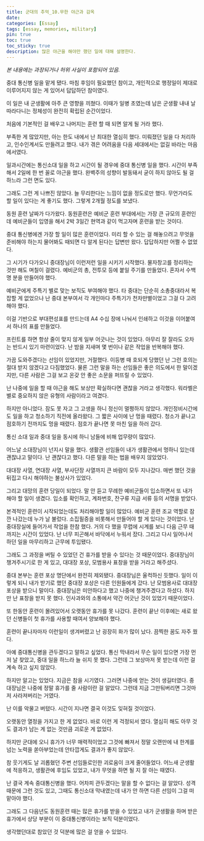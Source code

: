 ```yaml
---
title: 군대의 추억_10.무한 야근과 감옥
date: 
categories: [Essay]
tags: [essay, memories, military]
pin: true
toc: true
toc_sticky: true
description: 많은 야근을 해야만 했던 일에 대해 설명한다.
---
```


_본 내용에는 과장되거나 허위 사실이 포함되어 있음._

중대 통신병 일을 맡게 됐다. 마침 후임이 필요했던 참이고, 개인적으로 행정일이 제대로 이루어지지 않는 게 있어서 답답하던 참이였다.

이 일은 내 군생활에 아주 큰 영향을 끼쳤다. 이때가 일병 초였는데 남은 군생활 내내 날 따라다니는 정체성이 완전히 확립된 순간이었다.

처음에 기본적인 걸 배우고 나머지는 훈련 할 때 되면 알게 될 거라 했다.

부족한 게 많았지만, 아는 한도 내에서 난 최대한 열심히 했다. 미뤄졌던 일을 다 처리하고, 인수인계서도 만들려고 했다. 내가 겪은 어려움을 다음 세대에서는 없길 바라는 마음에서였다.

일과시간에는 통신소대 일을 하고 시간이 될 경우에 중대 통신병 일을 했다. 시간이 부족해서 2일에 한 번 꼴로 야근을 했다. 완벽주의 성향이 발동돼서 굳이 하지 않아도 될 걸 하느라 그런 면도 있다.

그래도 그런 게 나쁘진 않았다. 늘 무리한다는 느낌이 없을 정도로만 했다. 무언가라도 할 일이 있다는 게 좋기도 했다. 그렇게 2개월 정도를 보냈다.

동원 훈련 날짜가 다가왔다. 동원훈련은 예비군 훈련 부대에서는 가장 큰 규모의 훈련인데 예비군들이 입영을 해서 2박 3일간 현역과 같이 먹고자며 훈련을 받는 것이다.

중대 통신병에겐 가장 할 일이 많은 훈련이었다. 미리 할 수 있는 걸 해놓으려고 무엇을 준비해야 하는지 물어봐도 때되면 다 알게 된다는 답변만 왔다. 답답하지만 어쩔 수 없었다.

그 시기가 다가오니 중대장님이 이런저런 일을 시키기 시작했다. 물자창고를 정리하는 것만 해도 며칠이 걸렸다. 예비군의 총, 전투모 등에 붙일 주기를 만들었다. 혼자서 수백명 분을 만들어야 했다.

예비군에게 주특기 별로 맞는 보직도 부여해야 했다. 타 중대는 단순히 소총중대라서 복잡할 게 없었으나 난 중대 본부여서 각 개인마다 주특기가 천차만별이었고 그걸 다 고려해야 했다.

이걸 기반으로 부대편성표를 만드는데 A4 수십 장에 나눠서 인쇄하고 이것을 이어붙여서 하나의 표를 만들었다.

프린트를 하면 항상 줄이 맞지 않게 일부 어긋나는 것이 있었다. 아무리 잘 잘라도 오차는 반드시 있기 마련이었다. 난 밤을 지새며 몇 번이나 같은 작업을 반복해야 했다.

가끔 도와주겠다는 선임이 있었지만, 거절했다. 이등병 때 호되게 당했던 난 그런 호의는 절대 받지 않겠다고 다짐했었다. 물론 그런 말을 하는 선임들은 좋은 의도에서 한 말이겠지만, 다른 사람은 그걸 보고 온갖 안 좋은 소문을 퍼뜨릴 수 있었다.

난 나중에 일을 할 때 야근을 해도 보상만 확실하다면 괜찮을 거라고 생각했다. 워라벨은 별로 중요하지 않은 유형의 사람이라고 여겼다.

하지만 아니었다. 잠도 못 자고 그 고생을 하니 정신이 멀쩡하지 않았다. 개인정비시간에도 일을 하고 청소하기 직전에 올라왔다. 그 짧은 사이에 난 멍을 때렸다. 청소가 끝나고 점호하기 전까지도 멍을 때렸다. 점호가 끝나면 못 마친 일을 하러 갔다.

통신 소대 일과 중대 일을 동시에 하니 남들에 비해 업무량이 많았다.

어느날 소대장님이 넌지시 말을 했다. 생활관 선임들이 내가 생활관에서 멍하니 있는데 괜찮냐고 말이다. 난 괜찮다고 했다. 다른 말을 하는 법을 배우지 않았었다.

대대장 사열, 연대장 사열, 부사단장 사열까지 큰 바람이 모두 지나갔다. 매번 했던 것을 뒤집고 다시 해야하는 불상사가 있었다.

그리고 대망의 훈련 당일이 되었다. 말 안 듣고 무례한 예비군들이 입소하면서 또 내가 해야 할 일이 생겼다. 입소를 확인하고, 계좌번호, 잔구류 지급 서류 등의 서명을 받았다.

본격적인 훈련이 시작되었는데도 처리해야할 일이 많았다. 예비군 훈련 조교 역할로 잠깐 나갔는데 누가 날 불렀다. 소집필증을 비롯해서 만들어야 할 게 있다는 것이었다. 난 중대장실에 들어가서 작업을 한참 했다. 거의 다 했을 무렵에 시계를 보니 다음 근무 때까지는 시간이 있었다. 난 너무 피곤해서 바닥에서 누워서 잤다. 그리고 다시 일어나서 하던 일을 마무리하고 근무에 투입됐다.

그래도 그 과정을 버틸 수 있었던 건 휴가를 받을 수 있다는 것 때문이었다. 중대장님이 챙겨주시기로 한 게 있고, 대대장 포상, 모범용사 표창을 받을 거라고 해주셨다.

중대 본부는 훈련 포상 명단에서 완전히 제외됐다. 중대장님은 울컥하신 듯했다. 일이 이렇게 되니 내가 받기로 했던 중대장 포상은 다른 인원들에게 갔다. 난 모범용사로 대대장 포상을 받으니 말이다. 중대장님은 미안하다고 했고 나중에 챙겨주겠다고 하셨다. 하지만 난 표창을 받지 못 했다. 인사과와의 소통에서 약간 어긋난 것이 있었기 때문이었다.

또 한동안 훈련이 몰려있어서 오랫동안 휴가를 못 나갔다. 훈련이 끝난 이후에는 새로 왔던 신병들이 첫 휴가를 사용할 때여서 양보해야 했다.

훈련이 끝나자마자 이런일이 생겨버렸고 난 굉장히 화가 많이 났다. 끔찍한 꿈도 자주 꿨다.

아예 중대통신병을 관두겠다고 말하고 싶었다. 통신 막내라서 무슨 일이 있으면 가장 먼저 날 찾았고, 중대 일을 하느라 늘 쉬지 못 했다. 그런데 그 보상마저 못 받는데 이런 걸 계속 하고 싶지 않았다.

하지만 알고는 있었다. 지금은 참을 시기였다. 그러면 나중에 얻는 것이 생길터였다. 중대장님은 나중에 정말 휴가를 줄 사람이란 걸 알았다. 그런데 지금 그만둬버리면 그것마저 사라져버리는 거였다.

난 이를 악물고 버텼다. 시간이 지나면 결국 이것도 잊혀질 것이었다.

오랫동안 열정을 가지고 한 게 없었다. 바로 이런 게 걱정되서 였다. 열심히 해도 아무 것도 결과가 남는 게 없는 것만큼 괴로운 게 없었다.

하지만 군대에 오니 휴가가 너무 매력적이었고 그것에 빠져서 정말 오랜만에 내 한계를 넘는 노력을 쏟아부었는데 안타깝게도 결과가 좋지 않았다.

참 웃기게도 날 괴롭혔던 주변 선임들로인한 괴로움이 크게 줄어들었다. 어느새 군생활에 적응하고, 생활관에 후임도 있었고, 내가 무엇을 하면 될 지 잘 아는 때였다.

난 결국 계속 중대통신병을 했다. 어차피 관두겠다는 말을 할 수 없다는 걸 알았다. 성격때문에 그런 것도 있고, 그때도 통신소대 막내였는데 내가 안 하면 다른 선임이 그걸 떠맡아야 했다.

그래도 그 다음년도 동원훈련 때는 많은 휴가를 받을 수 있었고 내가 군생활을 하며 받은 휴가에서 상당 부분이 이 중대통신병이라는 보직 덕분이었다.

생각했던대로 참았던 것 덕분에 많은 걸 얻을 수 있었다.

